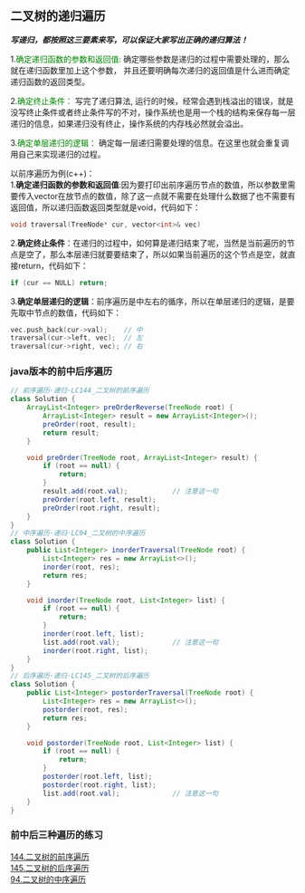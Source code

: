 ## 二叉树的递归遍历
***写递归，都按照这三要素来写，可以保证大家写出正确的递归算法！***

1.<span style="color:green">确定递归函数的参数和返回值:</span> 确定哪些参数是递归的过程中需要处理的，那么就在递归函数里加上这个参数， 并且还要明确每次递归的返回值是什么进而确定递归函数的返回类型。

2.<span style="color:green">确定终止条件：</span> 写完了递归算法, 运行的时候，经常会遇到栈溢出的错误，就是没写终止条件或者终止条件写的不对，操作系统也是用一个栈的结构来保存每一层递归的信息，如果递归没有终止，操作系统的内存栈必然就会溢出。

3.<span style="color:green">确定单层递归的逻辑：</span> 确定每一层递归需要处理的信息。在这里也就会重复调用自己来实现递归的过程。

以前序遍历为例(c++)：
</br>1.**确定递归函数的参数和返回值**:因为要打印出前序遍历节点的数值，所以参数里需要传入vector在放节点的数值，除了这一点就不需要在处理什么数据了也不需要有返回值，所以递归函数返回类型就是void，代码如下：
```c++
void traversal(TreeNode* cur, vector<int>& vec)
```
2.**确定终止条件**：在递归的过程中，如何算是递归结束了呢，当然是当前遍历的节点是空了，那么本层递归就要要结束了，所以如果当前遍历的这个节点是空，就直接return，代码如下：
```c++
if (cur == NULL) return;
```
3.**确定单层递归的逻辑**：前序遍历是中左右的循序，所以在单层递归的逻辑，是要先取中节点的数值，代码如下：
```c++
vec.push_back(cur->val);    // 中
traversal(cur->left, vec);  // 左
traversal(cur->right, vec); // 右
```

### java版本的前中后序遍历
```java
// 前序遍历·递归·LC144_二叉树的前序遍历
class Solution {
    ArrayList<Integer> preOrderReverse(TreeNode root) {
        ArrayList<Integer> result = new ArrayList<Integer>();
        preOrder(root, result);
        return result;
    }

    void preOrder(TreeNode root, ArrayList<Integer> result) {
        if (root == null) {
            return;
        }
        result.add(root.val);           // 注意这一句
        preOrder(root.left, result);
        preOrder(root.right, result);
    }
}
// 中序遍历·递归·LC94_二叉树的中序遍历
class Solution {
    public List<Integer> inorderTraversal(TreeNode root) {
        List<Integer> res = new ArrayList<>();
        inorder(root, res);
        return res;
    }

    void inorder(TreeNode root, List<Integer> list) {
        if (root == null) {
            return;
        }
        inorder(root.left, list);
        list.add(root.val);             // 注意这一句
        inorder(root.right, list);
    }
}
// 后序遍历·递归·LC145_二叉树的后序遍历
class Solution {
    public List<Integer> postorderTraversal(TreeNode root) {
        List<Integer> res = new ArrayList<>();
        postorder(root, res);
        return res;
    }

    void postorder(TreeNode root, List<Integer> list) {
        if (root == null) {
            return;
        }
        postorder(root.left, list);
        postorder(root.right, list);
        list.add(root.val);             // 注意这一句
    }
}
```
### 前中后三种遍历的练习
[144.二叉树的前序遍历](https://github.com/caixiongjiang/caixiongjiang/blob/main/leetcode_java/leetcode_train/leetcode144.md)
</br>[145.二叉树的后序遍历](https://github.com/caixiongjiang/caixiongjiang/blob/main/leetcode_java/leetcode_train/leetcode145.md)
</br>[94.二叉树的中序遍历](https://github.com/caixiongjiang/caixiongjiang/blob/main/leetcode_java/leetcode_train/leetcode94.md)